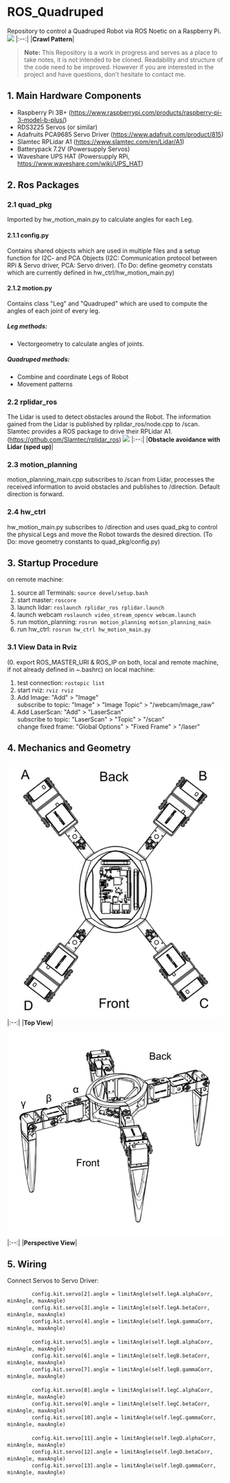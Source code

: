 # ROS_Quadruped

Repository to control a Quadruped Robot via ROS Noetic on a Raspberry Pi.
![](media_files/20221017_184835.gif)
|:--:|
|<b>Crawl Pattern</b>|


>**Note:**
>This Repository is a work in progress and serves as a place to take notes, it is not intended to be cloned. Readability and structure of the code need to be improved. However if you are interested in the project and have questions, don't hesitate to contact me.


## 1. Main Hardware Components
- Raspberry Pi 3B+ (https://www.raspberrypi.com/products/raspberry-pi-3-model-b-plus/)
- RDS3225 Servos (or similar) 
- Adafruits PCA9685 Servo Driver (https://www.adafruit.com/product/815)
- Slamtec RPLidar A1 (https://www.slamtec.com/en/Lidar/A1)
- Batterypack 7.2V (Powersupply Servos)
- Waveshare UPS HAT (Powersupply RPi, https://www.waveshare.com/wiki/UPS_HAT)

## 2. Ros Packages

### 2.1 quad_pkg
Imported by hw_motion_main.py to calculate angles for each Leg.
#### 2.1.1 config.py
Contains shared objects which are used in multiple files and a setup function for I2C- and PCA Objects (I2C: Communication protocol between RPi & Servo driver, PCA: Servo driver).
(To Do: define geometry constats which are currently defined in hw_ctrl/hw_motion_main.py)
#### 2.1.2 motion.py
Contains class "Leg" and "Quadruped" which are used to compute the angles of each joint of every leg. 
##### Leg methods:
- Vectorgeometry to calculate angles of joints.
##### Quadruped methods:
- Combine and coordinate Legs of Robot
- Movement patterns

### 2.2 rplidar_ros
The Lidar is used to detect obstacles around the Robot. The information gained from the Lidar is published by rplidar_ros/node.cpp to /scan. Slamtec provides a ROS package to drive their RPLidar A1. (https://github.com/Slamtec/rplidar_ros)
![](media_files/20221017_184533.gif)
|:--:|
|<b>Obstacle avoidance with Lidar (sped up)</b>|

### 2.3 motion_planning
motion_planning_main.cpp subscribes to /scan from Lidar, processes the received information to avoid obstacles and publishes to /direction. Default direction is forward.

### 2.4 hw_ctrl
hw_motion_main.py subscribes to /direction and uses quad_pkg to control the physical Legs and move the Robot towards the desired direction. 
(To Do: move geometry constants to quad_pkg/config.py)

## 3. Startup Procedure 
on remote machine:
1. source all Terminals:  `source devel/setup.bash`
2. start master:          `roscore`
3. launch lidar:          `roslaunch rplidar_ros rplidar.launch`
4. launch webcam          `roslaunch video_stream_opencv webcam.launch`
5. run motion_planning:   `rosrun motion_planning motion_planning_main`
6. run hw_ctrl:           `rosrun hw_ctrl hw_motion_main.py`

### 3.1 View Data in Rviz
(0. export ROS_MASTER_URI & ROS_IP on both, local and remote machine, 
if not already defined in ~.bashrc)
on local machine:
1. test connection:     `rostopic list`
2. start rviz:          `rviz rviz`
3. Add Image:           "Add" > "Image"  
   subscribe to topic:  "Image" > "Image Topic" > "/webcam/image_raw"
5. Add LaserScan:       "Add" > "LaserScan"  
   subscribe to topic:  "LaserScan" > "Topic" > "/scan"  
   change fixed frame:  "Global Options" > "Fixed Frame" > "/laser"

## 4. Mechanics and Geometry
![](media_files/Top_view.jpeg)
|:--:|
|<b>Top View</b>|

![](media_files/Perspective_view.jpeg)
|:--:|
|<b>Perspective View</b>|

## 5. Wiring

Connect Servos to Servo Driver:
```     
        config.kit.servo[2].angle = limitAngle(self.legA.alphaCorr, minAngle, maxAngle)
        config.kit.servo[3].angle = limitAngle(self.legA.betaCorr, minAngle, maxAngle)
        config.kit.servo[4].angle = limitAngle(self.legA.gammaCorr, minAngle, maxAngle)

        config.kit.servo[5].angle = limitAngle(self.legB.alphaCorr, minAngle, maxAngle)
        config.kit.servo[6].angle = limitAngle(self.legB.betaCorr, minAngle, maxAngle)
        config.kit.servo[7].angle = limitAngle(self.legB.gammaCorr, minAngle, maxAngle)

        config.kit.servo[8].angle = limitAngle(self.legC.alphaCorr, minAngle, maxAngle)
        config.kit.servo[9].angle = limitAngle(self.legC.betaCorr, minAngle, maxAngle)
        config.kit.servo[10].angle = limitAngle(self.legC.gammaCorr, minAngle, maxAngle)

        config.kit.servo[11].angle = limitAngle(self.legD.alphaCorr, minAngle, maxAngle)
        config.kit.servo[12].angle = limitAngle(self.legD.betaCorr, minAngle, maxAngle)
        config.kit.servo[13].angle = limitAngle(self.legD.gammaCorr, minAngle, maxAngle)
```
